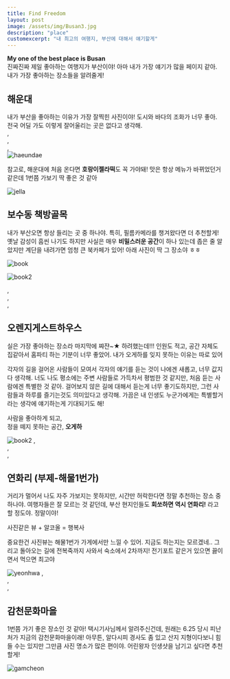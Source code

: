 ```yaml
---
title: Find Freedom
layout: post
image: /assets/img/Busan3.jpg
description: "place"
customexcerpt: "내 최고의 여행지, 부산에 대해서 얘기할게"
---
```


**My one of the best place is Busan**   
진짜진짜 제일 좋아하는 여행지가 부산이야! 아마 내가 가장 얘기가 많을 페이지 같아.
내가 가장 좋아하는 장소들을 알려줄게!

## 해운대
내가 부산을 좋아하는 이유가 가장 잘찍힌 사진이야! 도시와 바다의 조화가 너무 좋아.
전국 어딜 가도 이렇게 잘어울리는 곳은 없다고 생각해.   
,   
,   
,   
![haeundae](/assets/img/Haeundae.jpg)
   
참고로, 해운대에 처음 온다면 **호랑이젤라떡**도 꼭 가야돼!
맛은 항상 메뉴가 바뀌었던거 같은데 1번쯤 가보기 딱 좋은 것 같아   

![jella](/assets/img/Jella.jpg)  
  
   
## 보수동 책방골목
내가 부산오면 항상 들리는 곳 중 하나야. 특히, 필름카메라를 챙겨왔다면 더 추천할게!
옛날 감성이 흠씬 나기도 하지만 사실은 매우 **비밀스러운 공간**이 하나 있는데 좁은 줄 알았지만 계단을 내려가면 엄청 큰 북카페가 있어!
아래 사진이 딱 그 장소야 ㅎㅎ   

![book](/assets/img/Book.jpg)

![book2](/assets/img/Book2.jpg)

,   
,   
,   
## 오렌지게스트하우스
실은 가장 좋아하는 장소라 마지막에 쨔쟌~★ 하려했는데!!!
인원도 적고, 공간 자체도 집같아서 홈파티 하는 기분이 너무 좋았어. 내가 오게하를 잊지 못하는 이유는 따로 있어   

   각자의 길을 걸어온 사람들이 모여서 각자의 얘기를 듣는 것이 나에겐 새롭고, 너무 값지다 생각해.
너도 나도 평소에는 주변 사람들로 가득차서 평범한 것 같지만, 처음 듣는 사람에겐 특별한 것 같아.
걸어보지 않은 길에 대해서 듣는게 너무 좋기도하지만, 그런 사람들과 하루를 즐기는것도 의미있다고 생각해.
가끔은 내 인생도 누군가에게는 특별할거라는 생각에 얘기하는게 기대되기도 해!   
   
사람을 좋아하게 되고,   
정을 떼지 못하는 공간, **오게하**
   

![book2](/assets/img/Orange.jpg)
,   
,   
,  
## 연화리 (부제-해물1번가)
거리가 멀어서 나도 자주 가보지는 못하지만, 시간만 허락한다면 정말 추천하는 장소 중 하나야.
여행자들은 잘 모르는 것 같던데, 부산 현지인들도 **회쏘하면 역시 연화리!** 라고 할 정도야.
정말이야!   

   사진같은 뷰 + 알코올 = 행복사   
   
   중요한건 사진뷰는 해물1번가 가게에서만 느낄 수 있어. 지금도 하는지는 모르겠네..
그리고 돌아오는 길에 전복죽까지 사와서 숙소에서 2차까지! 전기포트 같은거 있으면 끓이면서 먹으면 최고야

![yeonhwa](/assets/img/Yeonhwa.jpg)
,   
,   
,   
## 감천문화마을
1번쯤 가기 좋은 장소인 것 같아! 택시기사님께서 알려주신건데, 원래는 6.25 당시 피난처가 지금의 감천문화마을이래!
아무튼, 알다시피 경사도 좀 있고 산지 지형이다보니 힘들 수는 있지만 그만큼 사진 명소가 많은 편이야.
어린왕자 인생샷을 남기고 싶다면 추천할게!

![gamcheon](/assets/img/Gamcheon.jpg)
